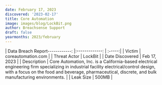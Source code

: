 ```yaml
---
date: February 17, 2023
discovered: '2023-02-17'
title: Core Automation
image: images/blog/LockBit.png
author: Breachsense Support
draft: false
yearmonths: 2023/february
---
```


| Data Breach Report------------:     |:-------------:    | :-----:|
| Victim      | coreautomation.com      | 
| Threat Actor      | LockBit      | 
| Date Discovered      | Feb 17, 2023      | 
| Description      | Core Automation, Inc. is a California-based electrical engineering firm specializing in industrial facility electrical/control design, with a focus on the food and beverage, pharmaceutical, discrete, and bulk manufacturing environments.      | 
| Leak Size      | 500MB      | 

